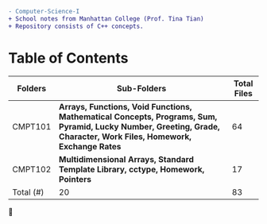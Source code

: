 ```diff
- Computer-Science-I
+ School notes from Manhattan College (Prof. Tina Tian)
+ Repository consists of C++ concepts.
```
<h1>Table of Contents</h1>

Folders | Sub-Folders | Total Files |
------- | ----------- | -----------
CMPT101 | **Arrays, Functions, Void Functions, Mathematical Concepts, Programs, Sum, Pyramid, Lucky Number, Greeting, Grade, Character, Work Files, Homework, Exchange Rates** | 64
CMPT102 | **Multidimensional Arrays, Standard Template Library, cctype, Homework, Pointers** | 17
Total (#)| 20         | 83

:whale2:
